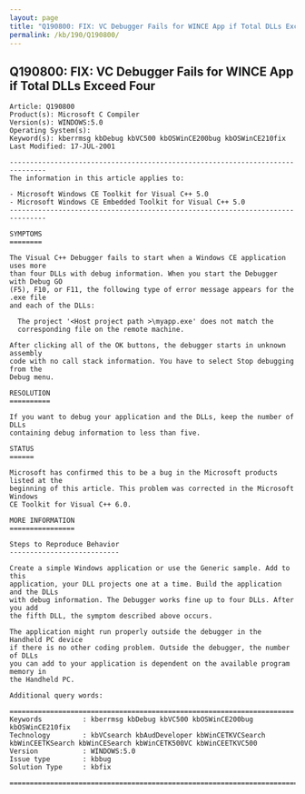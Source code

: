 ```yaml
---
layout: page
title: "Q190800: FIX: VC Debugger Fails for WINCE App if Total DLLs Exceed Four"
permalink: /kb/190/Q190800/
---
```


## Q190800: FIX: VC Debugger Fails for WINCE App if Total DLLs Exceed Four

	Article: Q190800
	Product(s): Microsoft C Compiler
	Version(s): WINDOWS:5.0
	Operating System(s): 
	Keyword(s): kberrmsg kbDebug kbVC500 kbOSWinCE200bug kbOSWinCE210fix
	Last Modified: 17-JUL-2001
	
	-------------------------------------------------------------------------------
	The information in this article applies to:
	
	- Microsoft Windows CE Toolkit for Visual C++ 5.0 
	- Microsoft Windows CE Embedded Toolkit for Visual C++ 5.0 
	-------------------------------------------------------------------------------
	
	SYMPTOMS
	========
	
	The Visual C++ Debugger fails to start when a Windows CE application uses more
	than four DLLs with debug information. When you start the Debugger with Debug GO
	(F5), F10, or F11, the following type of error message appears for the .exe file
	and each of the DLLs:
	
	  The project '<Host project path >\myapp.exe' does not match the
	  corresponding file on the remote machine.
	
	After clicking all of the OK buttons, the debugger starts in unknown assembly
	code with no call stack information. You have to select Stop debugging from the
	Debug menu.
	
	RESOLUTION
	==========
	
	If you want to debug your application and the DLLs, keep the number of DLLs
	containing debug information to less than five.
	
	STATUS
	======
	
	Microsoft has confirmed this to be a bug in the Microsoft products listed at the
	beginning of this article. This problem was corrected in the Microsoft Windows
	CE Toolkit for Visual C++ 6.0.
	
	MORE INFORMATION
	================
	
	Steps to Reproduce Behavior
	---------------------------
	
	Create a simple Windows application or use the Generic sample. Add to this
	application, your DLL projects one at a time. Build the application and the DLLs
	with debug information. The Debugger works fine up to four DLLs. After you add
	the fifth DLL, the symptom described above occurs.
	
	The application might run properly outside the debugger in the Handheld PC device
	if there is no other coding problem. Outside the debugger, the number of DLLs
	you can add to your application is dependent on the available program memory in
	the Handheld PC.
	
	Additional query words:
	
	======================================================================
	Keywords          : kberrmsg kbDebug kbVC500 kbOSWinCE200bug kbOSWinCE210fix 
	Technology        : kbVCsearch kbAudDeveloper kbWinCETKVCSearch kbWinCEETKSearch kbWinCESearch kbWinCETK500VC kbWinCEETKVC500
	Version           : WINDOWS:5.0
	Issue type        : kbbug
	Solution Type     : kbfix
	
	=============================================================================
	
